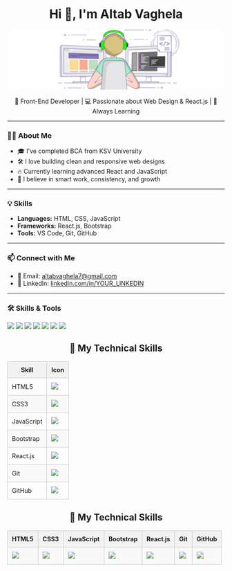 <h1 align="center">Hi 👋, I'm Altab Vaghela</h1>

<img src="https://raw.githubusercontent.com/leorrose/leorrose/master/readme_header.gif">
<p align="center">
  🚀 Front-End Developer | 💻 Passionate about Web Design & React.js | 🌱 Always Learning  
</p>

---

### 👨‍💻 About Me

- 🎓 I’ve completed BCA from KSV University
- 🛠️ I love building clean and responsive web designs
- 🔥 Currently learning advanced React and JavaScript
- 🎯 I believe in smart work, consistency, and growth

---

### 💡 Skills

- **Languages:** HTML, CSS, JavaScript  
- **Frameworks:** React.js, Bootstrap  
- **Tools:** VS Code, Git, GitHub  

---

### 📫 Connect with Me

- 📧 Email: altabvaghela7@gmail.com  
- 💼 LinkedIn: [linkedin.com/in/YOUR_LINKEDIN](https://linkedin.com/in/YOUR_LINKEDIN)

---


### 🛠️ Skills & Tools

<p>
  <img src="https://img.icons8.com/color/48/html-5.png" width="40px"/>
  <img src="https://img.icons8.com/color/48/css3.png" width="40px"/>
  <img src="https://img.icons8.com/color/48/javascript.png" width="40px"/>
  <img src="https://img.icons8.com/color/48/bootstrap.png" width="40px"/>
  <img src="https://img.icons8.com/color/48/react-native.png" width="40px"/>
  <img src="https://img.icons8.com/color/48/git.png" width="40px"/>
  <img src="https://img.icons8.com/ios-glyphs/48/000000/github.png" width="40px"/>
</p>

<div align="center">

  <h2>🚀 My Technical Skills</h2>

  <table style="border-collapse: collapse; margin: 0 auto;">
    <tr style="background-color: #f2f2f2;">
      <th style="border: 1px solid #ccc; padding: 10px;">Skill</th>
      <th style="border: 1px solid #ccc; padding: 10px;">Icon</th>
    </tr>
    <tr>
      <td style="border: 1px solid #ccc; padding: 10px;">HTML5</td>
      <td style="border: 1px solid #ccc; padding: 10px;"><img src="https://img.icons8.com/color/48/html-5.png" width="40px"/></td>
    </tr>
    <tr style="background-color: #f9f9f9;">
      <td style="border: 1px solid #ccc; padding: 10px;">CSS3</td>
      <td style="border: 1px solid #ccc; padding: 10px;"><img src="https://img.icons8.com/color/48/css3.png" width="40px"/></td>
    </tr>
    <tr>
      <td style="border: 1px solid #ccc; padding: 10px;">JavaScript</td>
      <td style="border: 1px solid #ccc; padding: 10px;"><img src="https://img.icons8.com/color/48/javascript.png" width="40px"/></td>
    </tr>
    <tr style="background-color: #f9f9f9;">
      <td style="border: 1px solid #ccc; padding: 10px;">Bootstrap</td>
      <td style="border: 1px solid #ccc; padding: 10px;"><img src="https://img.icons8.com/color/48/bootstrap.png" width="40px"/></td>
    </tr>
    <tr>
      <td style="border: 1px solid #ccc; padding: 10px;">React.js</td>
      <td style="border: 1px solid #ccc; padding: 10px;"><img src="https://img.icons8.com/color/48/react-native.png" width="40px"/></td>
    </tr>
    <tr style="background-color: #f9f9f9;">
      <td style="border: 1px solid #ccc; padding: 10px;">Git</td>
      <td style="border: 1px solid #ccc; padding: 10px;"><img src="https://img.icons8.com/color/48/git.png" width="40px"/></td>
    </tr>
    <tr>
      <td style="border: 1px solid #ccc; padding: 10px;">GitHub</td>
      <td style="border: 1px solid #ccc; padding: 10px;"><img src="https://img.icons8.com/ios-glyphs/48/000000/github.png" width="40px"/></td>
    </tr>
  </table>

</div>
<div align="center">
  <h2>🚀 My Technical Skills</h2>

  <table style="border-collapse: collapse; margin: 0 auto;">
    <tr style="background-color: #f2f2f2;">
      <th style="border: 1px solid #ccc; padding: 10px;">HTML5</th>
      <th style="border: 1px solid #ccc; padding: 10px;">CSS3</th>
      <th style="border: 1px solid #ccc; padding: 10px;">JavaScript</th>
      <th style="border: 1px solid #ccc; padding: 10px;">Bootstrap</th>
      <th style="border: 1px solid #ccc; padding: 10px;">React.js</th>
      <th style="border: 1px solid #ccc; padding: 10px;">Git</th>
      <th style="border: 1px solid #ccc; padding: 10px;">GitHub</th>
    </tr>
    <tr style="background-color: #f9f9f9;">
      <td style="border: 1px solid #ccc; padding: 10px;"><img src="https://img.icons8.com/color/48/html-5.png" width="40px"/></td>
      <td style="border: 1px solid #ccc; padding: 10px;"><img src="https://img.icons8.com/color/48/css3.png" width="40px"/></td>
      <td style="border: 1px solid #ccc; padding: 10px;"><img src="https://img.icons8.com/color/48/javascript.png" width="40px"/></td>
      <td style="border: 1px solid #ccc; padding: 10px;"><img src="https://img.icons8.com/color/48/bootstrap.png" width="40px"/></td>
      <td style="border: 1px solid #ccc; padding: 10px;"><img src="https://img.icons8.com/color/48/react-native.png" width="40px"/></td>
      <td style="border: 1px solid #ccc; padding: 10px;"><img src="https://img.icons8.com/color/48/git.png" width="40px"/></td>
      <td style="border: 1px solid #ccc; padding: 10px;"><img src="https://img.icons8.com/ios-glyphs/48/000000/github.png" width="40px"/></td>
    </tr>
  </table>
</div>



